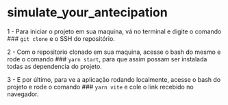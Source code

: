 # simulate_your_antecipation

1 - Para iniciar o projeto em sua maquina, vá no terminal e digite o comando ### `git clone` e o SSH do repositório.

2 - Com o repositorio clonado em sua maquina, acesse o bash do mesmo e rode o comando ### `yarn start`, para que assim possam ser instalada todas as dependencia do projeto.

3 - E por último, para ve a aplicação rodando localmente, acesse o bash do projeto e rode o comando ### `yarn vite` e cole o link recebido no navegador.

